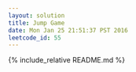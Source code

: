 ```yaml
---
layout: solution
title: Jump Game
date: Mon Jan 25 21:51:37 PST 2016
leetcode_id: 55
---
```

{% include_relative README.md %}
